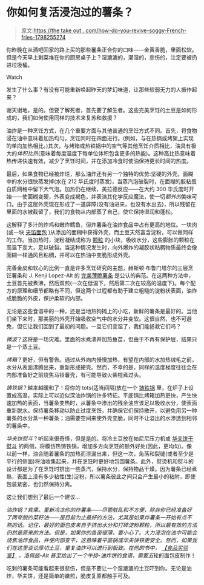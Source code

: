 # 你如何复活浸泡过的薯条？

> 原文:[https://the take out . com/how-do-you-revive-soggy-French-fries-1798255274](https://thetakeout.com/how-do-you-revive-soggy-french-fries-1798255274)

你昨晚在从酒吧回家的路上买的那些薯条正合你的口味——金黄香脆，里面松软。但是今天早上剩菜堆在你的厨房桌子上？湿漉漉的，潮湿的，悲伤的，注定要被扔进垃圾桶。

Watch

发生了什么事？有没有可能重新唤起昨天的梦幻味道，让那些软弱无力的人振作起来？

谢天谢地，是的。但要了解死者，首先要了解生者。这些完美烹饪的土豆是如何形成的，我们如何使用同样的技术来复苏和救援？

油炸是一种烹饪方式，在几个重要方面与其他普通的烹饪方式不同。首先，将食物浸在油中意味着加热均匀，烹饪同时在四面进行。(例如，与在热锅或烤架上实现的单向加热相比。)其次，与烤箱或热铁锅中的空气等其他烹饪介质相比，油具有极大的*体积比热*(意味着每度温度下每单位体积包含更多的热能)。这种高比热意味着热传递快速有效，减少了烹饪时间，并在添加冷食时使油保持更长时间的热度。

最后，如果食物已经被炸烂，那么油炸还有另一个独特的优势:坚硬的外壳。面糊中的水分很快蒸发掉(水在 212 华氏度时蒸发)，当蒸汽泡破裂时，在面糊的胶粘蛋白质网格中留下大气泡。加热仍在继续，美拉德反应——在大约 300 华氏度时开始——使面糊变硬，外表变成褐色，并表演其化学反应魔法，使一切*额外的*美味可口。由于这层外壳现在形成了一道屏障(没有油进来，也没有水出去)，所以残留在里面的水被截留了，我们的食物从内部蒸了自己，使它保持湿润和蓬松。

这解释了多汁的炸鸡和嫩炸鳕鱼，但炸薯条在油炸食品中占有更高的地位。一块肉(或一块 [夹馅面包](https://www.youtube.com/watch?v=NFgctTZ2XII) )从添加的面糊中获得外壳，而土豆天然富含淀粉，可以做同样的工作。当加热时，淀粉凝结成称为 [颗粒](http://www.thekitchn.com/food-science-how-starch-thicke-83665) 的小块，吸收水分，这些膨胀的颗粒在高温下变大，足以破裂。当这种情况发生时，向外爆炸的凝胶状粘稠物质最终会像面糊一样通风且粘稠，并可以在热油中变脆形成外壳。

完善金皮和软心的比例一直是许多烹饪研究的主题，赫斯顿·布鲁门塔尔的三层烹饪薯条和 J. Kenji Lopez-Alt 的 [完美薄脆薯条](http://aht.seriouseats.com/archives/2010/05/the-burger-lab-how-to-make-perfect-mcdonalds-style-french-fries.html) 是公认的典范。在这两种方法中，土豆首先被煮沸，然后双煎(一次在低温下，然后第二次在较高的温度下)。每个配方的原理和细节都略有不同，但这两个过程都有助于建立粗糙的淀粉状表面，油炸成脆脆的外皮，保护柔软的内部。

无论是这些食谱中的一种，还是当地热狗摊上的小吃，新鲜的薯条是最好的。当他们坐下来时，那美丽的外壳开始吸收空气中的水分并变软。这很自然，也不可避免，但它让我们回到了最初的问题。一旦它们变湿了，我们能拯救它们吗？

*微波*？这将是一场灾难。里面的水煮沸并加热鱼苗，但由于不再有保护层，结果只是一个蒸土豆。

*烤箱*？更好，但有警告。通过从外向内慢慢加热，有望在内部的水加热绒毛之前，水分从表面沸腾出来，重新形成硬壳。然而，不幸的是，同样的温度梯度往往会在内部准备好之前烧焦马铃薯壳，有可能导致火柴棍煮过头。

*铸铁锅*？越来越暖和了！将你的 tots(适当间隔)放在一个 [铸铁锅](https://www.yahoo.com/news/the-hands-down-best-way-c1431985623719.html) 里，在炉子上设置成高温，实际上可以近似深油炸锅的许多特征。平底锅比烤箱加热更快，产生快速加热的表面，当薯条变热时，从薯条中渗出的残余油应该足以吸收水分，使表面重新脱水。保持薯条移动以防止过度烹饪，并确保它们保持散开，以避免用另一种薯条的水分蒸一种薯条；油需要空间来使外壳变脆，同时不让溢出的水渗透到相邻的薯条中。

*华夫饼熨斗*？听起来很奇怪，但是是的。将冷土豆放在帕尼尼压力机或 [华夫饼干熨斗](http://www.seriouseats.com/recipes/2014/03/french-fry-waffles.html%20http://food-hacks.wonderhowto.com/how-to/secrets-giving-day-old-french-fries-delicious-second-life-0154561/) 的两侧，将模仿热铸铁锅，增加多方向烹饪的额外好处(因此，更均匀)。像以前一样，油会随着薯条的加热而泄漏出来，但这一次，角落和裂缝(或者至少是平行的侧面)将油收集起来，并在烹饪时更好地包围薯条。此外，熨烫机和熨斗的设计都是为了在烹饪时排出一些蒸汽，保持水分，保持物品干燥。因为薯条已经煮熟，表面上没有多少粘性(生)淀粉，所以薯条彼此之间只会产生最小的粘附，即使包装紧密，也仍然保持分离。

这让我们想到了最后一个建议…

*油炸锅？*宾果。重新冷冻你的炸薯条——尽管脏乱和不方便，除非你已经准备好了两夸脱的菜籽油——是目前为止最好的方法，尤其是如果炸薯条一开始有点不熟的话。记住，最好的面包皮来自于挤出水分和打碎淀粉颗粒，所以最有效的方法仍然是原来的方法。但是，如果你的鱼苗很薄，要小心了。大力浸泡在油中可能会烧焦油炸食品，并使内部变干，这意味着平底锅或华夫饼铁更安全。然而，如果我们在这里谈论厚切土豆，重复油炸可以进行到极致。在他的书中， [*【食品实验室】*](http://amzn.to/2h30ENu) ，洛佩兹-Alt 甚至给出了一个牛排-油炸饼的食谱，需要*五*轮的面包皮制作！

吃剩的薯条可能看起来很悲伤，但是不要让一个湿漉漉的土豆吓到你。无论是油炸，华夫饼，还是简单的嫩煎，脆皮复原都触手可及。